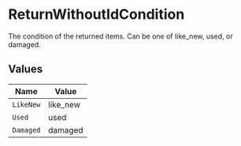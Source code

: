 # ReturnWithoutIdCondition

The condition of the returned items. Can be one of like_new, used, or damaged.


## Values

| Name      | Value     |
| --------- | --------- |
| `LikeNew` | like_new  |
| `Used`    | used      |
| `Damaged` | damaged   |